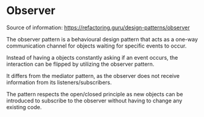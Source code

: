 ﻿# Observer 

Source of information: https://refactoring.guru/design-patterns/observer

The observer pattern is a behavioural design pattern that 
acts as a one-way communication channel for objects waiting 
for specific events to occur.

Instead of having a objects constantly asking if an event 
occurs, the interaction can be flipped by utilizing the
observer pattern. 

It differs from the mediator pattern, as the observer does
not receive information from its listeners/subscribers. 

The pattern respects the open/closed principle as new 
objects can be introduced to subscribe to the observer 
without having to change any existing code. 